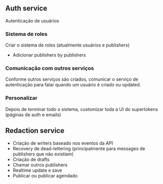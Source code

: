 ## Auth service

Autenticação de usuários

### Sistema de roles

Criar o sistema de roles (atualmente usuários e publishers)

- Adicionar publishers by publishers

### Comunicação com outros serviços

Conforme outros serviços são criados, comunicar o serviço de autenticação para falar quando um usuário é criado ou updated.

### Personalizar

Depois de terminar todo o sistema, customizar toda a UI do supertokens (páginas de auth e emails)

## Redaction service

- Criação de writers baseado nos eventos da API
- Recovery de dead-lettering (principalmente para messages de publishers que não existiam)
- Criação de drafts
- Chamar outros publishers
- Realtime update e save
- Publicar ou publicar agendado
